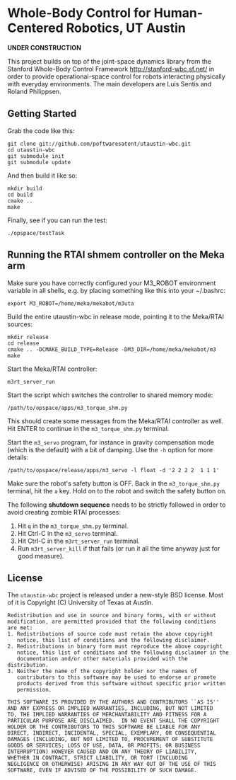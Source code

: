 Whole-Body Control for Human-Centered Robotics, UT Austin
=========================================================

**UNDER CONSTRUCTION**

This project builds on top of the joint-space dynamics library from
the Stanford Whole-Body Control Framework http://stanford-wbc.sf.net/
in order to provide operational-space control for robots interacting
physically with everyday environments. The main developers are Luis
Sentis and Roland Philippsen.

Getting Started
---------------

Grab the code like this:

    git clone git://github.com/poftwaresatent/utaustin-wbc.git
    cd utaustin-wbc
    git submodule init
    git submodule update

And then build it like so:

    mkdir build
    cd build
    cmake ..
    make

Finally, see if you can run the test:

    ./opspace/testTask

Running the RTAI shmem controller on the Meka arm
-------------------------------------------------

Make sure you have correctly configured your M3_ROBOT environment
variable in all shells, e.g. by placing something like this into your
~/.bashrc:

    export M3_ROBOT=/home/meka/mekabot/m3uta

Build the entire utaustin-wbc in release mode, pointing it to the
Meka/RTAI sources:

    mkdir release
    cd release
    cmake .. -DCMAKE_BUILD_TYPE=Release -DM3_DIR=/home/meka/mekabot/m3
    make

Start the Meka/RTAI controller:

    m3rt_server_run

Start the script which switches the controller to shared memory mode:

    /path/to/opspace/apps/m3_torque_shm.py
   
This should create some messages from the Meka/RTAI controller as
well. Hit ENTER to continue in the `m3_torque_shm.py` terminal.

Start the `m3_servo` program, for instance in gravity compensation
mode (which is the default) with a bit of damping. Use the `-h` option
for more details:

    /path/to/opspace/release/apps/m3_servo -l float -d '2 2 2 2  1 1 1'

Make sure the robot's safety button is OFF. Back in the
`m3_torque_shm.py` terminal, hit the `a` key. Hold on to the robot and
switch the safety button on.

The following **shutdown sequence** needs to be strictly followed in
order to avoid creating zombie RTAI processes:

 1. Hit `q` in the `m3_torque_shm.py` terminal.
 2. Hit Ctrl-C in the `m3_servo` terminal.
 3. Hit Ctrl-C in the `m3rt_server_run` terminal.
 4. Run `m3rt_server_kill` if that fails (or run it all the time
    anyway just for good measure).


License
-------

The `utaustin-wbc` project is released under a new-style BSD
license. Most of it is Copyright (C) University of Texas at Austin.

    Redistribution and use in source and binary forms, with or without
    modification, are permitted provided that the following conditions
    are met:
    1. Redistributions of source code must retain the above copyright
       notice, this list of conditions and the following disclaimer.
    2. Redistributions in binary form must reproduce the above copyright
       notice, this list of conditions and the following disclaimer in the
       documentation and/or other materials provided with the distribution.
    3. Neither the name of the copyright holder nor the names of
       contributors to this software may be used to endorse or promote
       products derived from this software without specific prior written
       permission.
    
    THIS SOFTWARE IS PROVIDED BY THE AUTHORS AND CONTRIBUTORS ``AS IS''
    AND ANY EXPRESS OR IMPLIED WARRANTIES, INCLUDING, BUT NOT LIMITED
    TO, THE IMPLIED WARRANTIES OF MERCHANTABILITY AND FITNESS FOR A
    PARTICULAR PURPOSE ARE DISCLAIMED.  IN NO EVENT SHALL THE COPYRIGHT
    HOLDER OR THE CONTRIBUTORS TO THIS SOFTWARE BE LIABLE FOR ANY
    DIRECT, INDIRECT, INCIDENTAL, SPECIAL, EXEMPLARY, OR CONSEQUENTIAL
    DAMAGES (INCLUDING, BUT NOT LIMITED TO, PROCUREMENT OF SUBSTITUTE
    GOODS OR SERVICES; LOSS OF USE, DATA, OR PROFITS; OR BUSINESS
    INTERRUPTION) HOWEVER CAUSED AND ON ANY THEORY OF LIABILITY,
    WHETHER IN CONTRACT, STRICT LIABILITY, OR TORT (INCLUDING
    NEGLIGENCE OR OTHERWISE) ARISING IN ANY WAY OUT OF THE USE OF THIS
    SOFTWARE, EVEN IF ADVISED OF THE POSSIBILITY OF SUCH DAMAGE.
